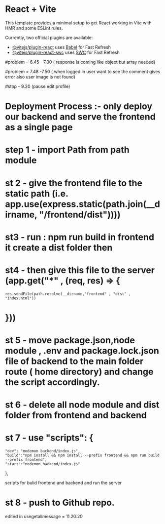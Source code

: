 # React + Vite

This template provides a minimal setup to get React working in Vite with HMR and some ESLint rules.

Currently, two official plugins are available:

- [@vitejs/plugin-react](https://github.com/vitejs/vite-plugin-react/blob/main/packages/plugin-react/README.md) uses [Babel](https://babeljs.io/) for Fast Refresh
- [@vitejs/plugin-react-swc](https://github.com/vitejs/vite-plugin-react-swc) uses [SWC](https://swc.rs/) for Fast Refresh


#problem = 6.45 - 7.00 ( response is coming like object but array needed)

#problem = 7.48 -7.50 ( when logged in user want to see the comment gives error also user image is not found)

#stop - 9.20 (pause edit profile)



# Deployment Process :- only deploy our backend and serve the frontend as a single page

# step 1 - import Path from path module 
# st 2 - give the frontend file to the static path (i.e. app.use(express.static(path.join(__dirname, "/frontend/dist"))))

# st3 - run : npm run build in frontend it create a dist folder then 
# st4 - then give this file to the server (app.get("*" , (req, res) => {
    res.sendFile(path.resolve(__dirname,"frontend" , "dist" , "index.html"))
# }))

# st 5 -  move package.json,node module , .env and package.lock.json file of backend to the main folder route ( home directory) and change the script accordingly.

# st 6 - delete all node module and dist folder from frontend and backend

# st 7 - use   "scripts": {
    "dev": "nodemon backend/index.js",
    "build":"npm install && npm install --prefix frontend && npm run build --prefix frontend",
    "start":"nodemon backend/index.js"
  }, 

  scripts for bulid frontend and backend and run the server

# st 8 - push to Github repo.



edited in usegetallmessage = 11.20.20